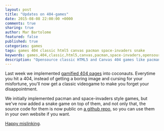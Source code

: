 ```yaml
---
layout: post
title: "Updates on 404-games"
date: 2015-08-08 22:00:00 +0000
comments: true
sharing: true
author: Mar Bartolome
featured: false
published: true
categories: games
tags: games 404 classic html5 canvas pacman space-invaders snake
keywords: games,404,classic,html5,canvas,pacman,space-invaders,opensource,snake
description: "Opensource classic HTML5 and Canvas 404 games like pacman or space-invaders"
---
```


Last week we implemented [gamified 404 pages](/projects/404games) into
coconauts. Everytime you hit a 404, instead of getting a boring
image and cursing for your misfortune, you'll now get a classic videogame
to make you forget your disappointment.

We initially implemented pacman and space-invaders style games, but
we've now added a snake game on top of them, and not only that, the
source code for them is now public on
[a github repo](https://github.com/coconauts/404-games), so you can
use them in your own website if you want.

[Happy mislinking](http://coconauts.net/404).
